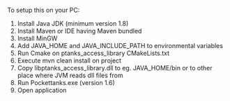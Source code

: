 To setup this on your PC:

1. Install Java JDK (minimum version 1.8)
2. Install Maven or IDE having Maven bundled
3. Install MinGW
4. Add JAVA_HOME and JAVA_INCLUDE_PATH to environmental variables
5. Run Cmake on ptanks_access_library CMakeLists.txt
6. Execute mvn clean install on project
7. Copy libptanks_access_library.dll to eg. JAVA_HOME/bin or to other place where JVM reads dll files from
8. Run Pockettanks.exe (version 1.6)
9. Open application